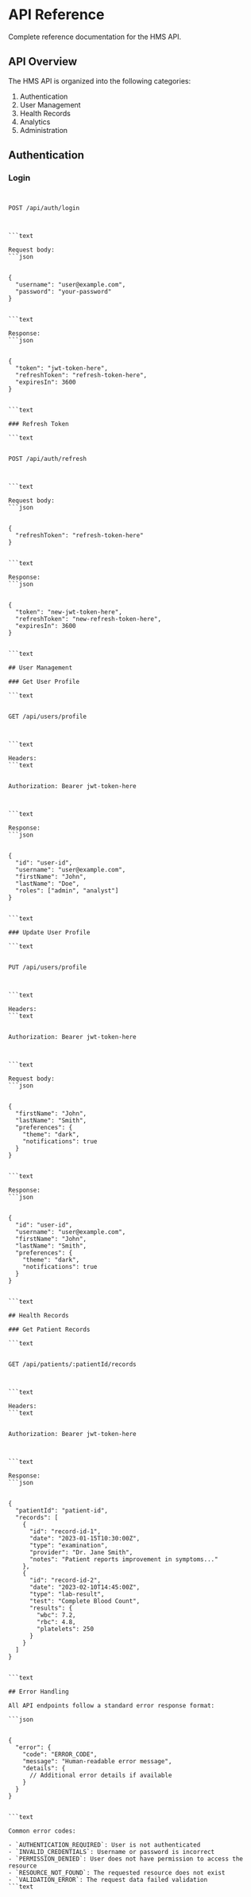 # API Reference

Complete reference documentation for the HMS API.

## API Overview

The HMS API is organized into the following categories:

1. Authentication
2. User Management
3. Health Records
4. Analytics
5. Administration

## Authentication

### Login

```text


POST /api/auth/login



```text

Request body:
```json


{
  "username": "user@example.com",
  "password": "your-password"
}


```text

Response:
```json


{
  "token": "jwt-token-here",
  "refreshToken": "refresh-token-here",
  "expiresIn": 3600
}


```text

### Refresh Token

```text


POST /api/auth/refresh



```text

Request body:
```json


{
  "refreshToken": "refresh-token-here"
}


```text

Response:
```json


{
  "token": "new-jwt-token-here",
  "refreshToken": "new-refresh-token-here",
  "expiresIn": 3600
}


```text

## User Management

### Get User Profile

```text


GET /api/users/profile



```text

Headers:
```text


Authorization: Bearer jwt-token-here



```text

Response:
```json


{
  "id": "user-id",
  "username": "user@example.com",
  "firstName": "John",
  "lastName": "Doe",
  "roles": ["admin", "analyst"]
}


```text

### Update User Profile

```text


PUT /api/users/profile



```text

Headers:
```text


Authorization: Bearer jwt-token-here



```text

Request body:
```json


{
  "firstName": "John",
  "lastName": "Smith",
  "preferences": {
    "theme": "dark",
    "notifications": true
  }
}


```text

Response:
```json


{
  "id": "user-id",
  "username": "user@example.com",
  "firstName": "John",
  "lastName": "Smith",
  "preferences": {
    "theme": "dark",
    "notifications": true
  }
}


```text

## Health Records

### Get Patient Records

```text


GET /api/patients/:patientId/records



```text

Headers:
```text


Authorization: Bearer jwt-token-here



```text

Response:
```json


{
  "patientId": "patient-id",
  "records": [
    {
      "id": "record-id-1",
      "date": "2023-01-15T10:30:00Z",
      "type": "examination",
      "provider": "Dr. Jane Smith",
      "notes": "Patient reports improvement in symptoms..."
    },
    {
      "id": "record-id-2",
      "date": "2023-02-10T14:45:00Z",
      "type": "lab-result",
      "test": "Complete Blood Count",
      "results": {
        "wbc": 7.2,
        "rbc": 4.8,
        "platelets": 250
      }
    }
  ]
}


```text

## Error Handling

All API endpoints follow a standard error response format:

```json


{
  "error": {
    "code": "ERROR_CODE",
    "message": "Human-readable error message",
    "details": {
      // Additional error details if available
    }
  }
}


```text

Common error codes:

- `AUTHENTICATION_REQUIRED`: User is not authenticated
- `INVALID_CREDENTIALS`: Username or password is incorrect
- `PERMISSION_DENIED`: User does not have permission to access the resource
- `RESOURCE_NOT_FOUND`: The requested resource does not exist
- `VALIDATION_ERROR`: The request data failed validation
```text

